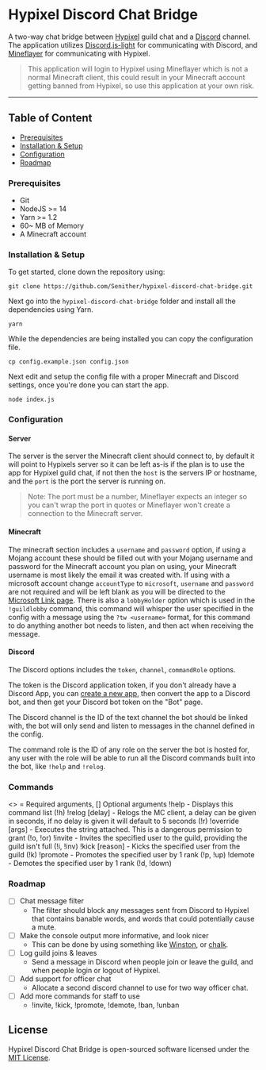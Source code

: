 Hypixel Discord Chat Bridge
===========================

A two-way chat bridge between [Hypixel](https://hypixel.net/) guild chat and a [Discord](https://discord.com/) channel. The application utilizes [Discord.js-light](https://github.com/timotejroiko/discord.js-light) for communicating with Discord, and [Mineflayer](https://github.com/PrismarineJS/mineflayer) for communicating with Hypixel.

> This application will login to Hypixel using Mineflayer which is not a normal Minecraft client, this could result in your Minecraft account getting banned from Hypixel, so use this application at your own risk.

<hr>

## Table of Content

- [Prerequisites](#prerequisites)
- [Installation & Setup](#installation--setup)
- [Configuration](#configuration)
- [Roadmap](#roadmap)

### Prerequisites

- Git
- NodeJS >= 14
- Yarn >= 1.2
- 60~ MB of Memory
- A Minecraft account

### Installation & Setup

To get started, clone down the repository using:

    git clone https://github.com/Senither/hypixel-discord-chat-bridge.git

Next go into the `hypixel-discord-chat-bridge` folder and install all the dependencies using Yarn.

    yarn

While the dependencies are being installed you can copy the configuration file.

    cp config.example.json config.json

Next edit and setup the config file with a proper Minecraft and Discord settings, once you're done you can start the app.

    node index.js

### Configuration

#### Server

The server is the server the Minecraft client should connect to, by default it will point to Hypixels server so it can be left as-is if the plan is to use the app for Hypixel guild chat, if not then the `host` is the servers IP or hostname, and the `port` is the port the server is running on.

> Note: The port must be a number, Mineflayer expects an integer so you can't wrap the port in quotes or Mineflayer won't create a connection to the Minecraft server.

#### Minecraft

The minecraft section includes a `username` and `password` option, if using a Mojang account these should be filled out with your Mojang username and password for the Minecraft account you plan on using, your Minecraft username is most likely the email it was created with. If using with a microsoft account change `accountType` to `microsoft`, `username` and `password` are not required and will be left blank as you will be directed to the [Microsoft Link page](https://www.microsoft.com/link). There is also a `lobbyHolder` option which is used in the `!guildlobby` command, this command will whisper the user specified in the config with a message using the `?tw <username>` format, for this command to do anything another bot needs to listen, and then act when receiving the message.

#### Discord

The Discord options includes the `token`, `channel`, `commandRole` options.

The token is the Discord application token, if you don't already have a Discord App, you can [create a new app](https://discordapp.com/developers), then convert the app to a Discord bot, and then get your Discord bot token on the "Bot" page.

The Discord channel is the ID of the text channel the bot should be linked with, the bot will only send and listen to messages in the channel defined in the config.

The command role is the ID of any role on the server the bot is hosted for, any user with the role will be able to run all the Discord commands built into the bot, like `!help` and `!relog`.

### Commands

<> = Required arguments, [] Optional arguments
!help - Displays this command list (!h)
!relog [delay] - Relogs the MC client, a delay can be given in seconds, if no delay is given it will default to 5 seconds (!r)
!override <command> [args] - Executes the string attached. This is a dangerous permission to grant (!o, !or)
!invite <player> - Invites the specified user to the guild, providing the guild isn't full (!i, !inv)
!kick <user> [reason] - Kicks the specified user from the guild (!k)
!promote <user> - Promotes the specified user by 1 rank (!p, !up)
!demote <user> - Demotes the specified user by 1 rank (!d, !down)

### Roadmap

- [ ] Chat message filter
  - The filter should block any messages sent from Discord to Hypixel that contains banable words, and words that could potentially cause a mute.
- [ ] Make the console output more informative, and look nicer
  - This can be done by using something like [Winston](https://www.npmjs.com/package/winston), or [chalk](https://www.npmjs.com/package/chalk).
- [ ] Log guild joins & leaves
  - Send a message in Discord when people join or leave the guild, and when people login or logout of Hypixel.
- [ ] Add support for officer chat
  - Allocate a second discord channel to use for two way officer chat.
- [ ] Add more commands for staff to use
  - !invite, !kick, !promote, !demote, !ban, !unban

## License

Hypixel Discord Chat Bridge is open-sourced software licensed under the [MIT License](https://opensource.org/licenses/MIT).
